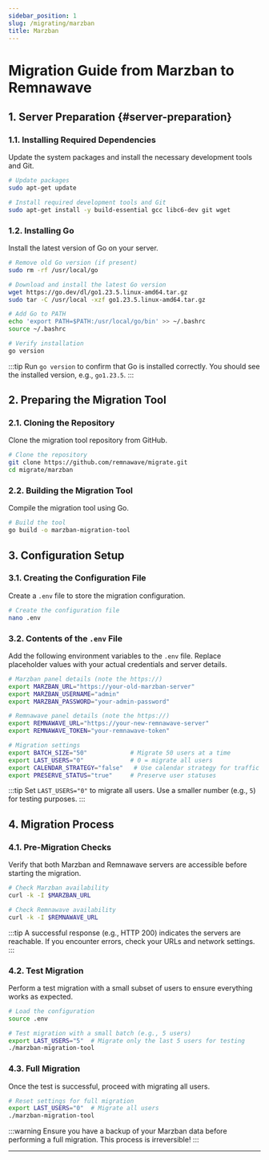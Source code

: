 ```yaml
---
sidebar_position: 1
slug: /migrating/marzban
title: Marzban
---
```


# Migration Guide from Marzban to Remnawave

## 1. Server Preparation {#server-preparation}

### 1.1. Installing Required Dependencies

Update the system packages and install the necessary development tools and Git.

```bash
# Update packages
sudo apt-get update

# Install required development tools and Git
sudo apt-get install -y build-essential gcc libc6-dev git wget
```

### 1.2. Installing Go

Install the latest version of Go on your server.

```bash
# Remove old Go version (if present)
sudo rm -rf /usr/local/go

# Download and install the latest Go version
wget https://go.dev/dl/go1.23.5.linux-amd64.tar.gz
sudo tar -C /usr/local -xzf go1.23.5.linux-amd64.tar.gz 

# Add Go to PATH
echo 'export PATH=$PATH:/usr/local/go/bin' >> ~/.bashrc
source ~/.bashrc

# Verify installation
go version
```

:::tip
Run `go version` to confirm that Go is installed correctly. You should see the installed version, e.g., `go1.23.5`.
:::

## 2. Preparing the Migration Tool 

### 2.1. Cloning the Repository

Clone the migration tool repository from GitHub.

```bash
# Clone the repository
git clone https://github.com/remnawave/migrate.git
cd migrate/marzban
```

### 2.2. Building the Migration Tool

Compile the migration tool using Go.

```bash
# Build the tool
go build -o marzban-migration-tool
```

## 3. Configuration Setup 

### 3.1. Creating the Configuration File

Create a `.env` file to store the migration configuration.

```bash
# Create the configuration file
nano .env
```

### 3.2. Contents of the `.env` File

Add the following environment variables to the `.env` file. Replace placeholder values with your actual credentials and server details.

```bash
# Marzban panel details (note the https://)
export MARZBAN_URL="https://your-old-marzban-server"
export MARZBAN_USERNAME="admin"
export MARZBAN_PASSWORD="your-admin-password"

# Remnawave panel details (note the https://)
export REMNAWAVE_URL="https://your-new-remnawave-server"
export REMNAWAVE_TOKEN="your-remnawave-token"

# Migration settings
export BATCH_SIZE="50"            # Migrate 50 users at a time
export LAST_USERS="0"             # 0 = migrate all users
export CALENDAR_STRATEGY="false"   # Use calendar strategy for traffic
export PRESERVE_STATUS="true"     # Preserve user statuses
```

:::tip
Set `LAST_USERS="0"` to migrate all users. Use a smaller number (e.g., `5`) for testing purposes.
:::

## 4. Migration Process 

### 4.1. Pre-Migration Checks

Verify that both Marzban and Remnawave servers are accessible before starting the migration.

```bash
# Check Marzban availability
curl -k -I $MARZBAN_URL

# Check Remnawave availability
curl -k -I $REMNAWAVE_URL
```

:::tip
A successful response (e.g., HTTP 200) indicates the servers are reachable. If you encounter errors, check your URLs and network settings.
:::

### 4.2. Test Migration

Perform a test migration with a small subset of users to ensure everything works as expected.

```bash
# Load the configuration
source .env

# Test migration with a small batch (e.g., 5 users)
export LAST_USERS="5"  # Migrate only the last 5 users for testing
./marzban-migration-tool
```

### 4.3. Full Migration

Once the test is successful, proceed with migrating all users.

```bash
# Reset settings for full migration
export LAST_USERS="0"  # Migrate all users
./marzban-migration-tool
```

:::warning
Ensure you have a backup of your Marzban data before performing a full migration. This process is irreversible!
:::

---
